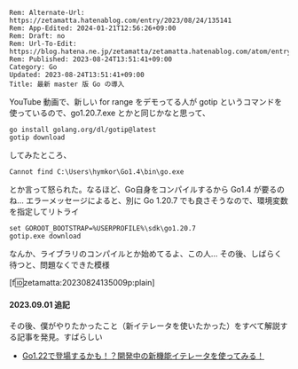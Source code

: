```header
Rem: Alternate-Url: https://zetamatta.hatenablog.com/entry/2023/08/24/135141
Rem: App-Edited: 2024-01-21T12:56:26+09:00
Rem: Draft: no
Rem: Url-To-Edit: https://blog.hatena.ne.jp/zetamatta/zetamatta.hatenablog.com/atom/entry/820878482961184356
Rem: Published: 2023-08-24T13:51:41+09:00
Category: Go
Updated: 2023-08-24T13:51:41+09:00
Title: 最新 master 版 Go の導入
```
YouTube 動画で、新しい for range をデモってる人が gotip というコマンドを使っているので、go1.20.7.exe とかと同じかなと思って、

    go install golang.org/dl/gotip@latest
    gotip download

してみたところ、

    Cannot find C:\Users\hymkor\Go1.4\bin\go.exe

とか言って怒られた。なるほど、Go自身をコンパイルするから Go1.4 が要るのね…
エラーメッセージによると、別に Go 1.20.7 でも良さそうなので、環境変数を指定してリトライ

    set GOROOT_BOOTSTRAP=%USERPROFILE%\sdk\go1.20.7
    gotip.exe download

なんか、ライブラリのコンパイルとか始めてるよ、この人…
その後、しばらく待つと、問題なくできた模様

[f:id:zetamatta:20230824135009p:plain]

#### 2023.09.01 追記

その後、僕がやりたかったこと（新イテレータを使いたかった）をすべて解説する記事を発見。すばらしい

- [Go1.22で登場するかも！？開発中の新機能イテレータを使ってみる！](https://zenn.dev/team_soda/articles/0b57bba3a3665f?redirected=1) 
